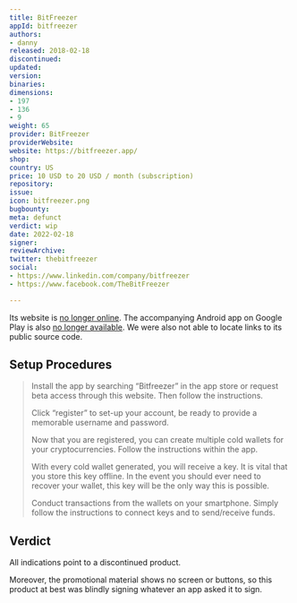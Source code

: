 ```yaml
---
title: BitFreezer
appId: bitfreezer
authors:
- danny
released: 2018-02-18
discontinued: 
updated: 
version: 
binaries: 
dimensions:
- 197
- 136
- 9
weight: 65
provider: BitFreezer
providerWebsite: 
website: https://bitfreezer.app/
shop: 
country: US
price: 10 USD to 20 USD / month (subscription)
repository: 
issue: 
icon: bitfreezer.png
bugbounty: 
meta: defunct
verdict: wip
date: 2022-02-18
signer: 
reviewArchive: 
twitter: thebitfreezer
social:
- https://www.linkedin.com/company/bitfreezer
- https://www.facebook.com/TheBitFreezer

---
```


Its website is [no longer online](https://bitfreezer.app/). The accompanying Android app on Google Play is also [no longer available](https://play.google.com/store/apps/details?id=bitfreezer.app.wallet). We were also not able to locate links to its public source code.

## Setup Procedures

> Install the app by searching “Bitfreezer” in the app store or request beta access through this website. Then follow the instructions.
>
> Click “register” to set-up your account, be ready to provide a memorable username and password.
>
> Now that you are registered, you can create multiple cold wallets for your cryptocurrencies. Follow the instructions within the app.
>
> With every cold wallet generated, you will receive a key. It is vital that you store this key offline. In the event you should ever need to recover your wallet, this key will be the only way this is possible.
>
> Conduct transactions from the wallets on your smartphone. Simply follow the instructions to connect keys and to send/receive funds.

## Verdict

All indications point to a discontinued product. 

Moreover, the promotional material shows no screen or buttons, so this product at best was blindly signing whatever an app asked it to sign.
